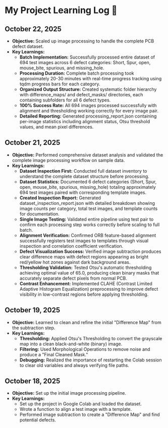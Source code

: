 # My Project Learning Log 📝

## October 22, 2025

* **Objective:** Scaled up image processing to handle the complete PCB defect dataset.
* **Key Learnings:**
    * **Batch Implementation:** Successfully processed entire dataset of 694 test images across 6 defect categories: Short, Spur, open, mouse_bite, spurious, and missing_hole.
    * **Processing Duration:** Complete batch processing took approximately 20-30 minutes with real-time progress tracking using tqdm progress bars for each category.
    * **Organized Output Structure:** Created systematic folder hierarchy with difference_maps/ and defect_masks/ directories, each containing subfolders for all 6 defect types.
    * **100% Success Rate:** All 694 images processed successfully with alignment and thresholding working correctly for every image pair.
    * **Detailed Reporting:** Generated processing_report.json containing per-image statistics including alignment status, Otsu threshold values, and mean pixel differences.

## October 21, 2025

* **Objective:** Performed comprehensive dataset analysis and validated the complete image processing workflow on sample data.
* **Key Learnings:**
    * **Dataset Inspection First:** Conducted full dataset inventory to understand the complete dataset structure before processing.
    * **Dataset Statistics:** Documented 6 defect categories (Short, Spur, open, mouse_bite, spurious, missing_hole) totaling approximately 694 test images paired with corresponding template images.
    * **Created Inspection Report:** Generated dataset_inspection_report.json with detailed breakdown showing image counts per category, total test images, and template counts for documentation.
    * **Single Image Testing:** Validated entire pipeline using test pair to confirm each processing step works correctly before scaling to full batch.
    * **Alignment Verification:** Confirmed ORB feature-based alignment successfully registers test images to templates through visual inspection and correlation coefficient verification.
    * **Defect Visualization Success:** Verified image subtraction produces clear difference maps with defect regions appearing as bright red/yellow hot zones against dark background areas.
    * **Thresholding Validation:** Tested Otsu's automatic thresholding achieving optimal value of 65.0, producing clean binary masks that accurately separate defect pixels from normal PCB.
    * **Contrast Enhancement:** Implemented CLAHE (Contrast Limited Adaptive Histogram Equalization) preprocessing to improve defect visibility in low-contrast regions before applying thresholding.

## October 19, 2025

* **Objective:** Learned to clean and refine the initial "Difference Map" from the subtraction step.
* **Key Learnings:**
    * **Thresholding:** Applied Otsu's Thresholding to convert the grayscale map into a clean black-and-white (binary) image.
    * **Filtering:** Used Morphological Operations to remove noise and produce a "Final Cleaned Mask."
    * **Debugging:** Realized the importance of restarting the Colab session to clear old variables and always verifying file paths.

## October 18, 2025

* **Objective:** Set up the initial image processing pipeline.
* **Key Learnings:**
    * Set up the project in Google Colab and loaded the dataset.
    * Wrote a function to align a test image with a template.
    * Performed image subtraction to create a "Difference Map" and find potential defects.
